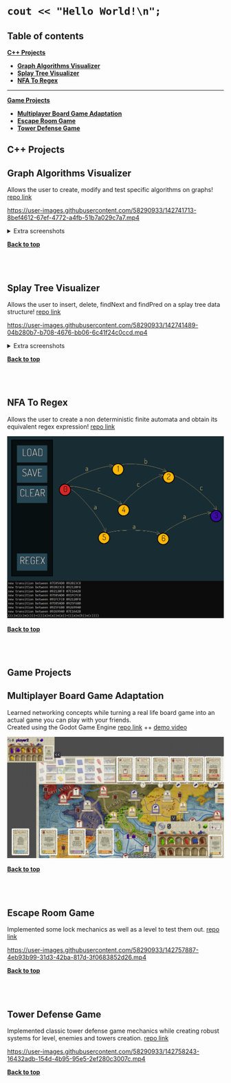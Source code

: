 
# `cout << "Hello World!\n";` 

## Table of contents ##
**[C++ Projects](#c++-projects)**</br>
+ **[Graph Algorithms Visualizer](#graph-algorithms-visualizer)**</br>
+ **[Splay Tree Visualizer](#splay-tree-visualizer)**</br>
+ **[NFA To Regex](#nfa-to-regex)**</br>
---
**[Game Projects](#game-projects)**</br>
+ **[Multiplayer Board Game Adaptation](#multiplayer-board-game-adaptation)**
+ **[Escape Room Game](#escape-room-game)**
+ **[Tower Defense Game](#tower-defense-game)**

## C++ Projects

## Graph Algorithms Visualizer
Allows the user to create, modify and test specific algorithms on graphs!
[repo link](https://github.com/meabefir/graph-viz)

https://user-images.githubusercontent.com/58290933/142741713-8bef4612-67ef-4772-a4fb-51b7a029c7a7.mp4

<details>
<summary>Extra screenshots</summary>
<br>
  <img src="https://github.com/meabefir/meabefir/blob/master/images/graph_app_1.png">
  <img src="https://github.com/meabefir/meabefir/blob/master/images/graph_app_2.png">
</details>

**[Back to top](#table-of-contents)**
</br>
</br>
</br>
</br>




## Splay Tree Visualizer
Allows the user to insert, delete, findNext and findPred on a splay tree data structure!
[repo link](https://github.com/meabefir/splay-tree)

https://user-images.githubusercontent.com/58290933/142741489-04b280b7-b708-4676-bb06-6c41f24c0ccd.mp4

<details>
<summary>Extra screenshots</summary>
<br>
  <img src="https://github.com/meabefir/meabefir/blob/master/images/splay_tree_1.png">
  <img src="https://github.com/meabefir/meabefir/blob/master/images/splay_tree_2.png">
</details>

**[Back to top](#table-of-contents)**
</br>
</br>
</br>
</br>




## NFA To Regex
Allows the user to create a non deterministic finite automata and obtain its equivalent regex expression!
[repo link](https://github.com/meabefir/regex)

<img src="https://github.com/meabefir/meabefir/blob/master/images/nfa_1.png">

**[Back to top](#table-of-contents)**
</br>
</br>
</br>
</br>



## Game Projects


## Multiplayer Board Game Adaptation

Learned networking concepts while turning a real life board game into an actual game you can play with your friends.
</br>
Created using the Godot Game Engine
[repo link](https://github.com/meabefir/concordia-client) ++ [demo video](https://www.youtube.com/watch?v=v6RstqHH5os)

<img src="https://github.com/meabefir/meabefir/blob/master/images/concordia_1.png">

**[Back to top](#table-of-contents)**
</br>
</br>
</br>
</br>


## Escape Room Game
Implemented some lock mechanics as well as a level to test them out.
[repo link](https://github.com/meabefir/escape)

https://user-images.githubusercontent.com/58290933/142757887-4eb93b99-31d3-42ba-817d-3f0683852d26.mp4

**[Back to top](#table-of-contents)**
</br>
</br>
</br>
</br>

## Tower Defense Game
Implemented classic tower defense game mechanics while creating robust systems for level, enemies and towers creation.
[repo link](https://github.com/meabefir/towerz)

https://user-images.githubusercontent.com/58290933/142758243-16432adb-154d-4b95-95e5-2ef280c3007c.mp4

**[Back to top](#table-of-contents)**
</br>
</br>
</br>
</br>

